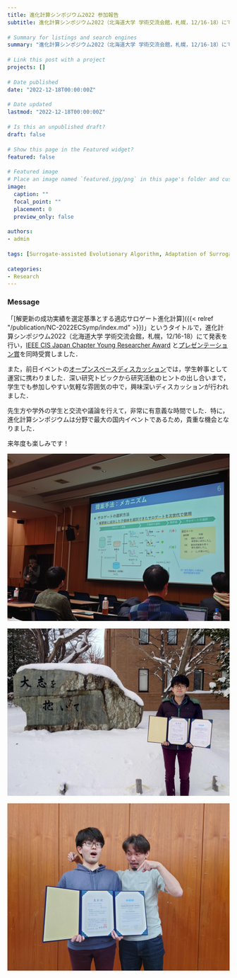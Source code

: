 ```yaml
---
title: 進化計算シンポジウム2022 参加報告
subtitle: 進化計算シンポジウム2022（北海道大学 学術交流会館，札幌，12/16-18）にて発表，2件の受賞

# Summary for listings and search engines
summary: "進化計算シンポジウム2022（北海道大学 学術交流会館，札幌，12/16-18）にて発表を行い，[IEEE CIS Japan Chapter Young Researcher Award](http://www.ieee-jp.org/section/tokyo/chapter/CIS-11/index.php?TopPage-J/YRA-J) と[プレゼンテーション賞](http://www.jpnsec.org/bestposters.html)を同時受賞しました．また，[オープンスペースディスカッション](https://sites.google.com/view/osd2022-jpsec)の運営にも携わりました．開催にご尽力くださった方々に感謝いたします．"

# Link this post with a project
projects: []

# Date published
date: "2022-12-18T00:00:00Z"

# Date updated
lastmod: "2022-12-18T00:00:00Z"

# Is this an unpublished draft?
draft: false

# Show this page in the Featured widget?
featured: false

# Featured image
# Place an image named `featured.jpg/png` in this page's folder and customize its options here.
image:
  caption: ""
  focal_point: ""
  placement: 0
  preview_only: false

authors:
- admin

tags: [Surrogate-assisted Evolutionary Algorithm, Adaptation of Surrogate, Radial Basis Function Network, Kriging, Differential Evolution]

categories:
- Research
---
```


### Message

「[解更新の成功実績を選定基準とする適応サロゲート進化計算]({{< relref "/publication/NC-2022ECSymp/index.md" >}})」というタイトルで，進化計算シンポジウム2022（北海道大学 学術交流会館，札幌，12/16-18）にて発表を行い，[IEEE CIS Japan Chapter Young Researcher Award](http://www.ieee-jp.org/section/tokyo/chapter/CIS-11/index.php?TopPage-J/YRA-J) と[プレゼンテーション賞](http://www.jpnsec.org/bestposters.html)を同時受賞しました．

また，前日イベントの[オープンスペースディスカッション](https://sites.google.com/view/osd2022-jpsec)では，学生幹事として運営に携わりました．深い研究トピックから研究活動のヒントの出し合いまで，学生でも参加しやすい気軽な雰囲気の中で，興味深いディスカッションが行われました．

先生方や学外の学生と交流や議論を行えて，非常に有意義な時間でした．特に，進化計算シンポジウムは分野で最大の国内イベントであるため，貴重な機会となりました．

来年度も楽しみです！

![photo1](1.jpg)

![photo2](2.jpg)

![photo3](3.jpg)